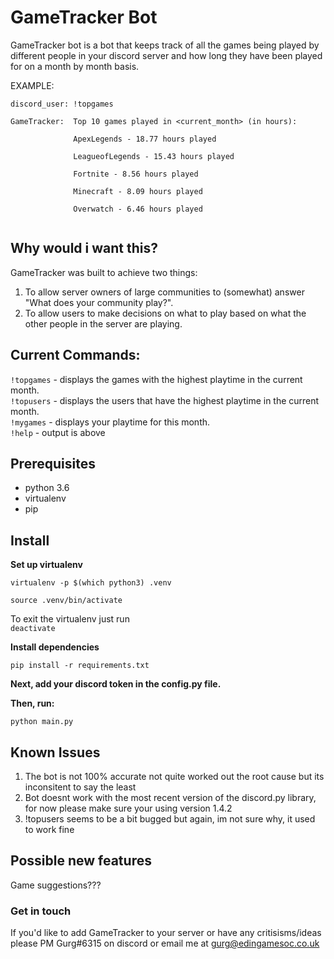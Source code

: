 # GameTracker Bot

GameTracker bot is a bot that keeps track of all the games being played by different people in your discord server and how long they 
have been played for on a month by month basis.

EXAMPLE:
```
discord_user: !topgames 

GameTracker:  Top 10 games played in <current_month> (in hours):

              ApexLegends - 18.77 hours played
              
              LeagueofLegends - 15.43 hours played
              
              Fortnite - 8.56 hours played
              
              Minecraft - 8.09 hours played
              
              Overwatch - 6.46 hours played
             
```

## Why would i want this?

GameTracker was built to achieve two things:  
1. To allow server owners of large communities to (somewhat) answer "What does your community play?".  
2. To allow users to make decisions on what to play based on what the other people in the server are playing.

## Current Commands:  
`!topgames` - displays the games with the highest playtime in the current month.    
`!topusers` - displays the users that have the highest playtime in the current month.  
`!mygames`  -  displays your playtime for this month.  
`!help` -  output is above

## Prerequisites
* python 3.6
* virtualenv
* pip

## Install


**Set up virtualenv**

`virtualenv -p $(which python3) .venv`

`source .venv/bin/activate`

 To exit the virtualenv just run  
`deactivate`
 

**Install dependencies**

`pip install -r requirements.txt`

**Next, add your discord token in the config.py file.**

**Then, run:**

`python main.py`

## Known Issues
1. The bot is not 100% accurate not quite worked out the root cause but its inconsitent to say the least
2. Bot doesnt work with the most recent version of the discord.py library, for now please make sure your using version 1.4.2
3. !topusers seems to be a bit bugged but again, im not sure why, it used to work fine

## Possible new features

Game suggestions???

### Get in touch
If you'd like to add GameTracker to your server or have any critisisms/ideas please PM Gurg#6315 on discord or email me at gurg@edingamesoc.co.uk
